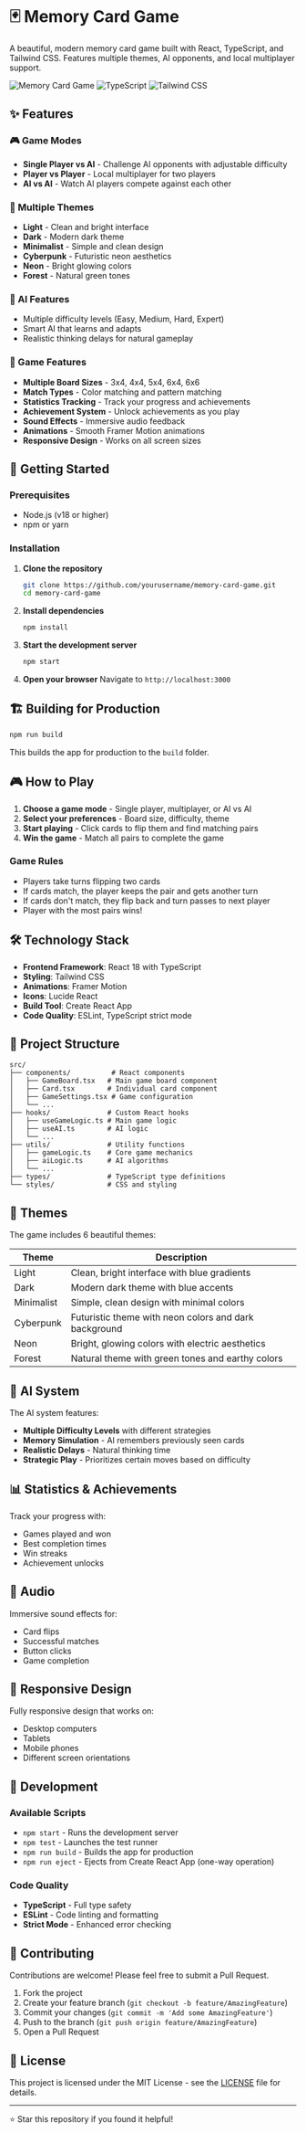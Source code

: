 # 🃏 Memory Card Game

A beautiful, modern memory card game built with React, TypeScript, and Tailwind CSS. Features multiple themes, AI opponents, and local multiplayer support.

![Memory Card Game](https://img.shields.io/badge/React-18.x-blue)
![TypeScript](https://img.shields.io/badge/TypeScript-5.x-blue)
![Tailwind CSS](https://img.shields.io/badge/Tailwind%20CSS-3.x-38B2AC)

## ✨ Features

### 🎮 Game Modes
- **Single Player vs AI** - Challenge AI opponents with adjustable difficulty
- **Player vs Player** - Local multiplayer for two players
- **AI vs AI** - Watch AI players compete against each other

### 🎨 Multiple Themes
- **Light** - Clean and bright interface
- **Dark** - Modern dark theme
- **Minimalist** - Simple and clean design
- **Cyberpunk** - Futuristic neon aesthetics
- **Neon** - Bright glowing colors
- **Forest** - Natural green tones

### 🧠 AI Features
- Multiple difficulty levels (Easy, Medium, Hard, Expert)
- Smart AI that learns and adapts
- Realistic thinking delays for natural gameplay

### 🎯 Game Features
- **Multiple Board Sizes** - 3x4, 4x4, 5x4, 6x4, 6x6
- **Match Types** - Color matching and pattern matching
- **Statistics Tracking** - Track your progress and achievements
- **Achievement System** - Unlock achievements as you play
- **Sound Effects** - Immersive audio feedback
- **Animations** - Smooth Framer Motion animations
- **Responsive Design** - Works on all screen sizes

## 🚀 Getting Started

### Prerequisites
- Node.js (v18 or higher)
- npm or yarn

### Installation

1. **Clone the repository**
   ```bash
   git clone https://github.com/yourusername/memory-card-game.git
   cd memory-card-game
   ```

2. **Install dependencies**
   ```bash
   npm install
   ```

3. **Start the development server**
   ```bash
   npm start
   ```

4. **Open your browser**
   Navigate to `http://localhost:3000`

## 🏗️ Building for Production

```bash
npm run build
```

This builds the app for production to the `build` folder.

## 🎮 How to Play

1. **Choose a game mode** - Single player, multiplayer, or AI vs AI
2. **Select your preferences** - Board size, difficulty, theme
3. **Start playing** - Click cards to flip them and find matching pairs
4. **Win the game** - Match all pairs to complete the game

### Game Rules
- Players take turns flipping two cards
- If cards match, the player keeps the pair and gets another turn
- If cards don't match, they flip back and turn passes to next player
- Player with the most pairs wins!

## 🛠️ Technology Stack

- **Frontend Framework**: React 18 with TypeScript
- **Styling**: Tailwind CSS
- **Animations**: Framer Motion
- **Icons**: Lucide React
- **Build Tool**: Create React App
- **Code Quality**: ESLint, TypeScript strict mode

## 📁 Project Structure

```
src/
├── components/          # React components
│   ├── GameBoard.tsx   # Main game board component
│   ├── Card.tsx        # Individual card component
│   ├── GameSettings.tsx # Game configuration
│   └── ...
├── hooks/              # Custom React hooks
│   ├── useGameLogic.ts # Main game logic
│   ├── useAI.ts        # AI logic
│   └── ...
├── utils/              # Utility functions
│   ├── gameLogic.ts    # Core game mechanics
│   ├── aiLogic.ts      # AI algorithms
│   └── ...
├── types/              # TypeScript type definitions
└── styles/             # CSS and styling
```

## 🎨 Themes

The game includes 6 beautiful themes:

| Theme | Description |
|-------|-------------|
| Light | Clean, bright interface with blue gradients |
| Dark | Modern dark theme with blue accents |
| Minimalist | Simple, clean design with minimal colors |
| Cyberpunk | Futuristic theme with neon colors and dark background |
| Neon | Bright, glowing colors with electric aesthetics |
| Forest | Natural theme with green tones and earthy colors |

## 🤖 AI System

The AI system features:
- **Multiple Difficulty Levels** with different strategies
- **Memory Simulation** - AI remembers previously seen cards
- **Realistic Delays** - Natural thinking time
- **Strategic Play** - Prioritizes certain moves based on difficulty

## 📊 Statistics & Achievements

Track your progress with:
- Games played and won
- Best completion times
- Win streaks
- Achievement unlocks

## 🎵 Audio

Immersive sound effects for:
- Card flips
- Successful matches
- Button clicks
- Game completion

## 📱 Responsive Design

Fully responsive design that works on:
- Desktop computers
- Tablets
- Mobile phones
- Different screen orientations

## 🔧 Development

### Available Scripts

- `npm start` - Runs the development server
- `npm test` - Launches the test runner
- `npm run build` - Builds the app for production
- `npm run eject` - Ejects from Create React App (one-way operation)

### Code Quality

- **TypeScript** - Full type safety
- **ESLint** - Code linting and formatting
- **Strict Mode** - Enhanced error checking

## 🤝 Contributing

Contributions are welcome! Please feel free to submit a Pull Request.

1. Fork the project
2. Create your feature branch (`git checkout -b feature/AmazingFeature`)
3. Commit your changes (`git commit -m 'Add some AmazingFeature'`)
4. Push to the branch (`git push origin feature/AmazingFeature`)
5. Open a Pull Request

## 📝 License

This project is licensed under the MIT License - see the [LICENSE](LICENSE) file for details.

---

⭐ Star this repository if you found it helpful!
